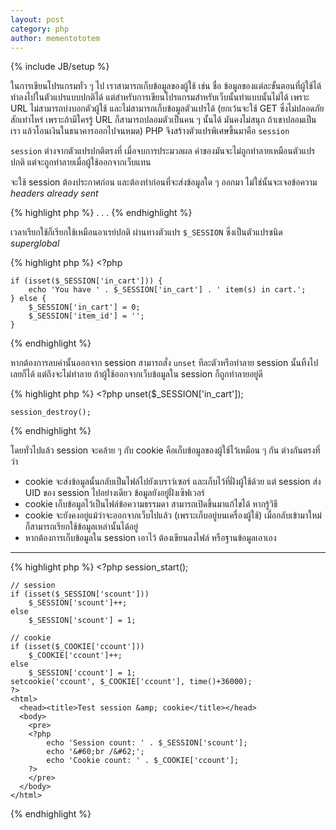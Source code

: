 ```yaml
---
layout: post
category: php
author: mementototem
---
```

{% include JB/setup %}

ในการเขียนโปรแกรมทั่ว ๆ ไป เราสามารถเก็บข้อมูลของผู้ใช้ เช่น ชื่อ ข้อมูลของแต่ละขั้นตอนที่ผู้ใช้ได้ทำลงไปในตัวแปรแบบปกติได้ แต่สำหรับการเขียนโปรแกรมสำหรับเว็บนั้นทำแบบนั้นไม่ได้ เพราะ URL ไม่สามารถบ่งบอกตัวผู้ใช้ และไม่สามารถเก็บข้อมูลตัวแปรได้ (ยกเว้นจะใช้ GET ซึ่งไม่ปลอดภัยสักเท่าไหร่ เพราะถ้ามีใครรู้ URL ก็สามารถปลอมตัวเป็นคน ๆ นั้นได้ มันคงไม่สนุก ถ้าเขาปลอมเป็นเรา แล้วโอนเงินในธนาคารออกไปจนหมด) PHP จึงสร้างตัวแปรพิเศษขึ้นมาคือ `session` 

`session` ต่างจากตัวแปรปกติตรงที่ เมื่อจบการประมวลผล ค่าของมันจะไม่ถูกทำลายเหมือนตัวแปรปกติ แต่จะถูกทำลายเมื่อผู้ใช้ออกจากเว็บแทน 

จะใช้ session ต้องประกาศก่อน และต้องทำก่อนที่จะส่งข้อมูลใด ๆ ออกมา ไม่ใช่นั้นจะเจอข้อความ *headers already sent*

{% highlight php %}
    <?php session_start(); ?>
    <html>
    <head>
    .
    .
    .
{% endhighlight %}

เวลาเรียกใช้ก็เรียกใช้เหมือนอาเรย์ปกติ ผ่านทางตัวแปร `$_SESSION` ซึ่งเป็นตัวแปรชนิด *superglobal*

{% highlight php %}
    <?php

    if (isset($_SESSION['in_cart'])) {
        echo 'You have ' . $_SESSION['in_cart'] . ' item(s) in cart.';
    } else {
        $_SESSION['in_cart'] = 0;
        $_SESSION['item_id'] = '';
    }
{% endhighlight %}

หากต้องการลบค่านั้นออกจาก session สามารถสั่ง `unset` ทีละตัวหรือทำลาย session นั้นทิ้งไปเลยก็ได้ แต่ถึงจะไม่ทำลาย ถ้าผู้ใช้ออกจากเว็บข้อมูลใน session ก็ถูกทำลายอยู่ดี

{% highlight php %}
    <?php
    unset($_SESSION['in_cart']);

    session_destroy();
{% endhighlight %}

โดยทั่วไปแล้ว session จะคล้าย ๆ กับ cookie คือเก็บข้อมูลของผู้ใช้ไว้เหมือน ๆ กัน ต่างกันตรงที่ว่า

- cookie จะส่งข้อมูลนั้นกลับเป็นไฟล์ไปยังเบราว์เซอร์ และเก็บไว้ที่ฝั่งผู้ใช้ด้วย แต่ session ส่ง UID ของ session ไปอย่างเดียว ข้อมูลยังอยู่ฝั่งเซิฟเวอร์
- cookie เก็บข้อมูลไว้เป็นไฟล์ข้อความธรรมดา สามารถเปิดขึ้นมาแก้ไขได้ หากรู้วิธี
- cookie จะยังคงอยู่แม้ว่าจะออกจากเว็บไปแล้ว (เพราะเก็บอยู่บนเครื่องผู้ใช้) เมื่อกลับเข้ามาใหม่ ก็สามารถเรียกใช้ข้อมูลเหล่านั้นได้อยู่
- หากต้องการเก็บข้อมูลใน session เอาไว้ ต้องเขียนลงไฟล์ หรือฐานข้อมูลเอาเอง

---

{% highlight php %}
    <?php
    session_start();

    // session
    if (isset($_SESSION['scount']))
        $_SESSION['scount']++;
    else
        $_SESSION['scount'] = 1;

    // cookie
    if (isset($_COOKIE['ccount']))
        $_COOKIE['ccount']++;
    else
        $_SESSION['ccount'] = 1;
    setcookie('ccount', $_COOKIE['ccount'], time()+36000);
    ?>
    <html>
      <head><title>Test session &amp; cookie</title></head>
      <body>
        <pre>
        <?php
            echo 'Session count: ' . $_SESSION['scount'];
            echo '&#60;br /&#62;';
            echo 'Cookie count: ' . $_COOKIE['ccount'];
        ?>
        </pre>
      </body>
    </html>
{% endhighlight %}
